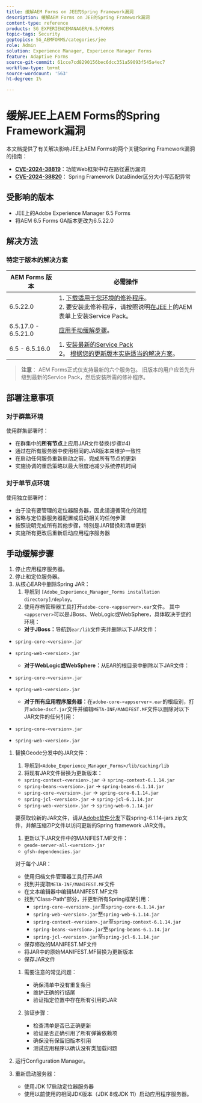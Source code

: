 ```yaml
---
title: 缓解AEM Forms on JEE的Spring Framework漏洞
description: 缓解AEM Forms on JEE的Spring Framework漏洞
content-type: reference
products: SG_EXPERIENCEMANAGER/6.5/FORMS
topic-tags: Security
geptopics: SG_AEMFORMS/categories/jee
role: Admin
solution: Experience Manager, Experience Manager Forms
feature: Adaptive Forms
source-git-commit: 61cce7cd8290156bec6dcc351a59093f545a4ec7
workflow-type: tm+mt
source-wordcount: '563'
ht-degree: 1%

---
```



# 缓解JEE上AEM Forms的Spring Framework漏洞

本文档提供了有关解决影响JEE上AEM Forms的两个关键Spring Framework漏洞的指南：

- **[CVE-2024-38819](https://spring.io/security/cve-2024-38819)**：功能Web框架中存在路径遍历漏洞
- **[CVE-2024-38820](https://spring.io/security/cve-2024-38820)**： Spring Framework DataBinder区分大小写匹配异常

## 受影响的版本

- JEE上的Adobe Experience Manager 6.5 Forms
- 将AEM 6.5 Forms GA版本更改为6.5.22.0

## 解决方法

### 特定于版本的解决方案

| AEM Forms 版本 | 必需操作 |
|-------------------|-----------------|
| 6.5.22.0 | 1. [下载适用于您环境的修补程序](/help/release-notes/aem-forms-hotfix.md)。 </br> 2. 要安装此修补程序，请按照说明[在JEE](/help/release-notes/aem-forms-current-service-pack-installation-instructions.md)上的AEM表单上安装Service Pack。 |
| 6.5.17.0 - 6.5.21.0 | [应用手动缓解步骤](#manual-mitigation-steps)。 |
| 6.5 - 6.5.16.0 | 1. [安装最新的Service Pack](/help/release-notes/release-notes.md)<br>2。 [根据您的更新版本实施适当的解决方案](#version-specific-solutions)。 |

> **注意**： AEM Forms正式仅支持最新的六个服务包。 旧版本的用户应首先升级到最新的Service Pack，然后安装所需的修补程序。

## 部署注意事项

### 对于群集环境

使用群集部署时：

- 在群集中的&#x200B;**所有节点**&#x200B;上应用JAR文件替换(步骤#4)
- 通过在所有服务器中使用相同的JAR版本来维护一致性
- 在启动任何服务重新启动之前，完成所有节点的更新
- 实施协调的重启策略以最大限度地减少系统停机时间

### 对于单节点环境

使用独立部署时：

- 由于没有要管理的定位器服务器，因此请遵循简化的流程
- 省略与定位器服务器配置或启动相关的任何步骤
- 按照说明完成所有其他步骤，特别是JAR替换和清单更新
- 实施所有更改后重新启动应用程序服务器

## 手动缓解步骤

1. 停止应用程序服务器。
1. 停止和定位服务器。
1. 从核心EAR中删除Spring JAR：
   1. 导航到 `[Adobe_Experience_Manager_Forms installation directory]/deploy`。
   1. 使用存档管理器工具打开`adobe-core-<appserver>.ear`文件。 其中`<appserver>`可以是JBoss、WebLogic或WebSphere，具体取决于您的环境：
   - **对于JBoss：**&#x200B;导航到`ear/lib`文件夹并删除以下JAR文件：
- `spring-core-<version>.jar`
- `spring-web-<version>.jar`

   - **对于WebLogic或WebSphere：**&#x200B;从EAR的根目录中删除以下JAR文件：
- `spring-core-<version>.jar`
- `spring-web-<version>.jar`

   - **对于所有应用程序服务器：**&#x200B;在`adobe-core-<appserver>.ear`的根级别，打开`adobe-dscf.jar`文件并编辑`META-INF/MANIFEST.MF`文件以删除对以下JAR文件的任何引用：
- `spring-core-<version>.jar`
- `spring-web-<version>.jar`

1. 替换Geode分发中的JAR文件：
   1. 导航到`<Adobe_Experience_Manager_Forms>/lib/caching/lib`
   1. 将现有JAR文件替换为更新版本：
   - `spring-context-<version>.jar` → `spring-context-6.1.14.jar`
   - `spring-beans-<version>.jar` → `spring-beans-6.1.14.jar`
   - `spring-core-<version>.jar` → `spring-core-6.1.14.jar`
   - `spring-jcl-<version>.jar` → `spring-jcl-6.1.14.jar`
   - `spring-web-<version>.jar` → `spring-web-6.1.14.jar`

   要获取较新的JAR文件，请从[Adobe软件分发](https://experience.adobe.com/#/downloads/content/software-distribution/en/aem.html?package=/content/software-distribution/en/details.html/content/dam/aem/public/adobe/packages/cq650/hotfix/aem-6-5-0-hotfix-vuln-30727/spring-6.1.14-jars.zip)下载spring-6.1.14-jars.zip文件，并解压缩ZIP文件以访问更新的Spring framework JAR文件。

   1. 更新以下JAR文件中的MANIFEST.MF文件：
   - `geode-server-all-<version>.jar`
   - `gfsh-dependencies.jar`

   对于每个JAR：
   - 使用归档文件管理器工具打开JAR
   - 找到并提取`META-INF/MANIFEST.MF`文件
   - 在文本编辑器中编辑MANIFEST.MF文件
   - 找到“Class-Path”部分，并更新所有Spring框架引用：
      - `spring-core-<version>.jar`至`spring-core-6.1.14.jar`
      - `spring-web-<version>.jar`至`spring-web-6.1.14.jar`
      - `spring-context-<version>.jar`至`spring-context-6.1.14.jar`
      - `spring-beans-<version>.jar`至`spring-beans-6.1.14.jar`
      - `spring-jcl-<version>.jar`至`spring-jcl-6.1.14.jar`
   - 保存修改的MANIFEST.MF文件
   - 将JAR中的原始MANIFEST.MF替换为更新版本
   - 保存JAR文件

   1. 需要注意的常见问题：
      - 确保清单中没有重复条目
      - 维护正确的行结尾
      - 验证指定位置中存在所有引用的JAR

   1. 验证步骤：
      - 检查清单是否已正确更新
      - 验证是否正确引用了所有弹簧依赖项
      - 确保没有保留旧版本引用
      - 测试应用程序以确认没有类加载问题

1. 运行Configuration Manager。

1. 重新启动服务器：
   - 使用JDK 17启动定位器服务器
   - 使用以前使用的相同JDK版本（JDK 8或JDK 11）启动应用程序服务器。
